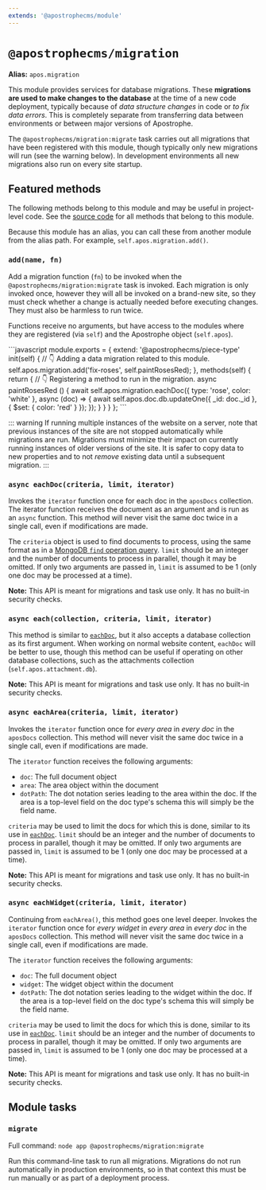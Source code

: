 ```yaml
---
extends: '@apostrophecms/module'
---
```


# `@apostrophecms/migration`

**Alias:** `apos.migration`

<AposRefExtends :module="$frontmatter.extends" />

This module provides services for database migrations. These **migrations are used to make changes to the database** at the time of a new code deployment, typically because of *data structure changes* in code or *to fix data errors*. This is completely separate from transferring data between environments or between major versions of Apostrophe.

The `@apostrophecms/migration:migrate` task carries out all migrations that have been registered with this module, though typically only new migrations will run (see the warning below). In development environments all new migrations also run on every site startup.

## Featured methods

The following methods belong to this module and may be useful in project-level code. See the [source code](https://github.com/apostrophecms/apostrophe/blob/main/modules/%40apostrophecms/migration/index.js) for all methods that belong to this module.
<!-- Some are used within the module and would just create noise here. -->

Because this module has an alias, you can call these from another module from the alias path. For example, `self.apos.migration.add()`.

### `add(name, fn)`

Add a migration function (`fn`) to be invoked when the `@apostrophecms/migration:migrate` task is invoked. Each migration is only invoked once, however they will all be invoked on a brand-new site, so they must check whether a change is actually needed before executing changes. They must also be harmless to run twice.

Functions receive no arguments, but have access to the modules where they are registered (via `self`) and the Apostrophe object (`self.apos`).

<AposCodeBlock>
```javascript
module.exports = {
  extend: '@apostrophecms/piece-type'
  init(self) {
    // 👇 Adding a data migration related to this module.
    self.apos.migration.add('fix-roses', self.paintRosesRed);
  },
  methods(self) {
    return {
      // 👇 Registering a method to run in the migration.
      async paintRosesRed () {
        await self.apos.migration.eachDoc({
          type: 'rose',
          color: 'white'
        }, async (doc) => {
          await self.apos.doc.db.updateOne({
            _id: doc._id
          }, {
            $set: { color: 'red' }
          });
        });
      }
    }
  }
};
```
  <template v-slot:caption>
    modules/rose/index.js
  </template>
</AposCodeBlock>

::: warning
If running multiple instances of the website on a server, note that previous instances of the site are not stopped automatically while migrations are run. Migrations must minimize their impact on currently running instances of older versions of the site. It is safer to copy data to new properties and to not *remove* existing data until a subsequent migration.
:::

### `async eachDoc(criteria, limit, iterator)`

Invokes the `iterator` function once for each doc in the `aposDocs` collection. The iterator function receives the document as an argument and is run as an `async` function. This method will never visit the same doc twice in a single call, even if modifications are made.

The `criteria` object is used to find documents to process, using the same format as in a [MongoDB `find` operation query](https://docs.mongodb.com/v4.4/reference/method/db.collection.find/). `limit` should be an integer and the number of documents to process in parallel, though it may be omitted. If only two arguments are passed in, `limit` is assumed to be 1 (only one doc may be processed at a time).

**Note:** This API is meant for migrations and task use only. It has no built-in security checks.

### `async each(collection, criteria, limit, iterator)`

This method is similar to [`eachDoc`](#async-eachdoc-criteria-limit-iterator), but it also accepts a database collection as its first argument. When working on normal website content, `eachDoc` will be better to use, though this method can be useful if operating on other database collections, such as the attachments collection (`self.apos.attachment.db`).

**Note:** This API is meant for migrations and task use only. It has no built-in security checks.

### `async eachArea(criteria, limit, iterator)`

Invokes the `iterator` function once for *every area* in *every doc* in the `aposDocs` collection. This method will never visit the same doc twice in a single call, even if modifications are made.

 The `iterator` function receives the following arguments:
 - `doc`: The full document object
 - `area`: The area object within the document
 - `dotPath`: The dot notation series leading to the area within the doc. If the area is a top-level field on the doc type's schema this will simply be the field name.

`criteria` may be used to limit the docs for which this is done, similar to its use in [`eachDoc`](#async-eachdoc-criteria-limit-iterator). `limit` should be an integer and the number of documents to process in parallel, though it may be omitted. If only two arguments are passed in, `limit` is assumed to be 1 (only one doc may be processed at a time).

**Note:** This API is meant for migrations and task use only. It has no built-in security checks.

### `async eachWidget(criteria, limit, iterator)`

Continuing from `eachArea()`, this method goes one level deeper. Invokes the `iterator` function once for *every widget* in *every area* in *every doc* in the `aposDocs` collection. This method will never visit the same doc twice in a single call, even if modifications are made.

 The `iterator` function receives the following arguments:
 - `doc`: The full document object
 - `widget`: The widget object within the document
 - `dotPath`: The dot notation series leading to the widget within the doc. If the area is a top-level field on the doc type's schema this will simply be the field name.

`criteria` may be used to limit the docs for which this is done, similar to its use in [`eachDoc`](#async-eachdoc-criteria-limit-iterator). `limit` should be an integer and the number of documents to process in parallel, though it may be omitted. If only two arguments are passed in, `limit` is assumed to be 1 (only one doc may be processed at a time).

**Note:** This API is meant for migrations and task use only. It has no built-in security checks.

## Module tasks

### `migrate`

Full command: `node app @apostrophecms/migration:migrate`

Run this command-line task to run all migrations. Migrations do not run automatically in production environments, so in that context this must be run manually or as part of a deployment process.

